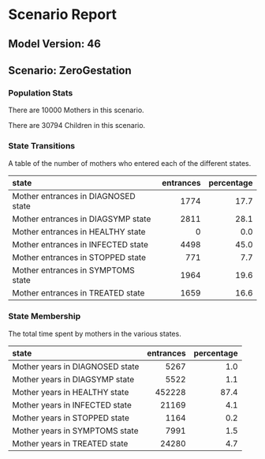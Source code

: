 # Scenario Report




## Model Version: 46
## Scenario: ZeroGestation

### Population Stats


There are 10000 Mothers in this scenario.

There are 30794 Children in this scenario.

### State Transitions

A table of the number of mothers who entered each of the different states.


|state                               | entrances| percentage|
|:-----------------------------------|---------:|----------:|
|Mother entrances in DIAGNOSED state |      1774|       17.7|
|Mother entrances in DIAGSYMP state  |      2811|       28.1|
|Mother entrances in HEALTHY state   |         0|        0.0|
|Mother entrances in INFECTED state  |      4498|       45.0|
|Mother entrances in STOPPED state   |       771|        7.7|
|Mother entrances in SYMPTOMS state  |      1964|       19.6|
|Mother entrances in TREATED state   |      1659|       16.6|

### State Membership

The total time spent by mothers in the various states.


|state                           | entrances| percentage|
|:-------------------------------|---------:|----------:|
|Mother years in DIAGNOSED state |      5267|        1.0|
|Mother years in DIAGSYMP state  |      5522|        1.1|
|Mother years in HEALTHY state   |    452228|       87.4|
|Mother years in INFECTED state  |     21169|        4.1|
|Mother years in STOPPED state   |      1164|        0.2|
|Mother years in SYMPTOMS state  |      7991|        1.5|
|Mother years in TREATED state   |     24280|        4.7|



